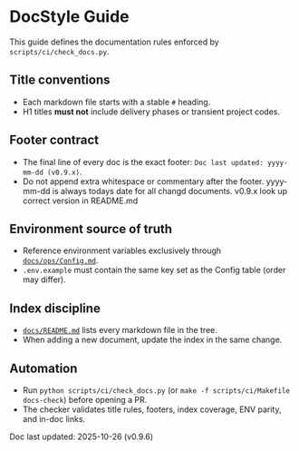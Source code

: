 # DocStyle Guide

This guide defines the documentation rules enforced by `scripts/ci/check_docs.py`.

## Title conventions
- Each markdown file starts with a stable `#` heading.
- H1 titles **must not** include delivery phases or transient project codes.

## Footer contract
- The final line of every doc is the exact footer: `Doc last updated: yyyy-mm-dd (v0.9.x)`.
- Do not append extra whitespace or commentary after the footer. yyyy-mm-dd is always todays date for all changd documents.  v0.9.x look up correct version in README.md

## Environment source of truth
- Reference environment variables exclusively through [`docs/ops/Config.md`](../ops/Config.md#environment-keys).
- `.env.example` must contain the same key set as the Config table (order may differ).

## Index discipline
- [`docs/README.md`](../README.md) lists every markdown file in the tree.
- When adding a new document, update the index in the same change.

## Automation
- Run `python scripts/ci/check_docs.py` (or `make -f scripts/ci/Makefile docs-check`) before opening a PR.
- The checker validates title rules, footers, index coverage, ENV parity, and in-doc links.

Doc last updated: 2025-10-26 (v0.9.6)
